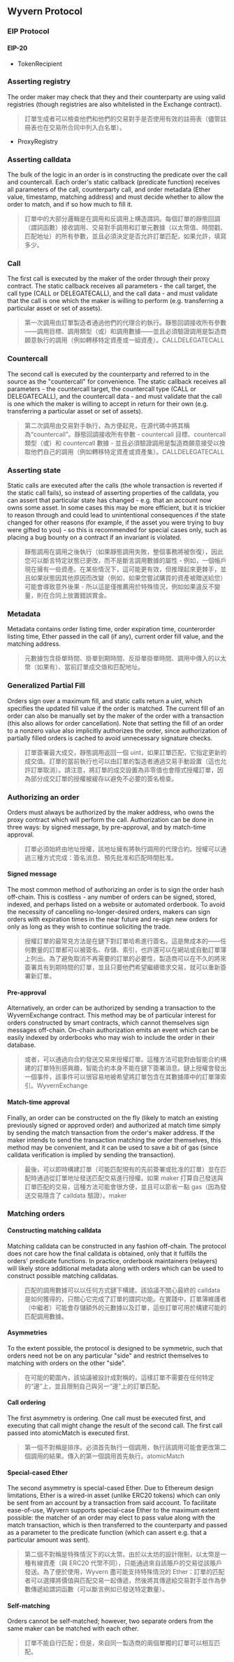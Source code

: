 ## Wyvern Protocol

### EIP Protocol

#### EIP-20

- TokenRecipient

#### 

### Asserting registry

The order maker may check that they and their counterparty are using valid registries (though registries are also whitelisted in the Exchange contract).

> 訂單生成者可以檢查他們和他們的交易對手是否使用有效的註冊表（儘管註冊表也在交易所合同中列入白名單）。

- ProxyRegistry

### Asserting calldata

The bulk of the logic in an order is in constructing the predicate over the call and countercall. Each order's static callback (predicate function) receives all parameters of the call, counterparty call, and order metadata (Ether value, timestamp, matching address) and must decide whether to allow the order to match, and if so how much to fill it.

> 訂單中的大部分邏輯是在調用和反調用上構造謂詞。每個訂單的靜態回調（謂詞函數）接收調用、交易對手調用和訂單元數據（以太幣值、時間戳、匹配地址）的所有參數，並且必須決定是否允許訂單匹配，如果允許，填寫多少。

### Call

The first call is executed by the maker of the order through their proxy contract. The static callback receives all parameters - the call target, the call type (CALL or DELEGATECALL), and the call data - and must validate that the call is one which the maker is willing to perform (e.g. transferring a particular asset or set of assets).

> 第一次調用由訂單製造者通過他們的代理合約執行。靜態回調接收所有參數——調用目標、調用類型（或）和調用數據——並且必須驗證調用是製造商願意執行的調用（例如轉移特定資產或一組資產）。CALLDELEGATECALL

### Countercall

The second call is executed by the counterparty and referred to in the source as the "countercall" for convenience. The static callback receives all parameters - the countercall target, the countercall type (CALL or DELEGATECALL), and the countercall data - and must validate that the call is one which the maker is willing to accept in return for their own (e.g. transferring a particular asset or set of assets).

> 第二次調用由交易對手執行，為方便起見，在源代碼中將其稱為“countercall”。靜態回調接收所有參數 - countercall 目標、countercall 類型（或）和 countercall 數據 - 並且必須驗證調用是製造商願意接受以換取他們自己的調用（例如轉移特定資產或資產集）。CALLDELEGATECALL

### Asserting state

Static calls are executed after the calls (the whole transaction is reverted if the static call fails), so instead of asserting properties of the calldata, you can assert that particular state has changed - e.g. that an account now owns some asset. In some cases this may be more efficient, but it is trickier to reason through and could lead to unintentional consequences if the state changed for other reasons (for example, if the asset you were trying to buy were gifted to you) - so this is recommended for special cases only, such as placing a bug bounty on a contract if an invariant is violated.

> 靜態調用在調用之後執行（如果靜態調用失敗，整個事務將被恢復），因此您可以斷言特定狀態已更改，而不是斷言調用數據的屬性 - 例如，一個帳戶現在擁有一些資產。在某些情況下，這可能更有效，但推理起來更棘手，並且如果狀態因其他原因而改變（例如，如果您嘗試購買的資產被贈送給您）可能會導致意外後果 - 所以這是僅推薦用於特殊情況，例如如果違反不變量，則在合同上放置錯誤賞金。

### Metadata

Metadata contains order listing time, order expiration time, counterorder listing time, Ether passed in the call (if any), current order fill value, and the matching address.

> 元數據包含掛單時間、掛單到期時間、反掛單掛單時間、調用中傳入的以太幣（如果有）、當前訂單成交值和匹配地址。

### Generalized Partial Fill

Orders sign over a maximum fill, and static calls return a uint, which specifies the updated fill value if the order is matched. The current fill of an order can also be manually set by the maker of the order with a transaction (this also allows for order cancellation). Note that setting the fill of an order to a nonzero value also implicitly authorizes the order, since authorization of partially filled orders is cached to avoid unnecessary signature checks.

> 訂單簽署最大成交，靜態調用返回一個 uint，如果訂單匹配，它指定更新的成交值。訂單的當前執行也可以由訂單的製造者通過交易手動設置（這也允許訂單取消）。請注意，將訂單的成交設置為非零值也會隱式授權訂單，因為部分成交訂單的授權被緩存以避免不必要的簽名檢查。

### Authorizing an order

Orders must always be authorized by the maker address, who owns the proxy contract which will perform the call. Authorization can be done in three ways: by signed message, by pre-approval, and by match-time approval.

> 訂單必須始終由地址授權，該地址擁有將執行調用的代理合約。授權可以通過三種方式完成：簽名消息、預先批准和匹配時間批准。

#### Signed message

The most common method of authorizing an order is to sign the order hash off-chain. This is costless - any number of orders can be signed, stored, indexed, and perhaps listed on a website or automated orderbook. To avoid the necessity of cancelling no-longer-desired orders, makers can sign orders with expiration times in the near future and re-sign new orders for only as long as they wish to continue soliciting the trade.

> 授權訂單的最常見方法是在鏈下對訂單哈希進行簽名。這是無成本的——任何數量的訂單都可以被簽名、存儲、索引，也許還可以在網站或自動訂單簿上列出。為了避免取消不再需要的訂單的必要性，製造商可以在不久的將來簽署具有到期時間的訂單，並且只要他們希望繼續徵求交易，就可以重新簽署新訂單。

#### Pre-approval

Alternatively, an order can be authorized by sending a transaction to the WyvernExchange contract. This method may be of particular interest for orders constructed by smart contracts, which cannot themselves sign messages off-chain. On-chain authorization emits an event which can be easily indexed by orderbooks who may wish to include the order in their database.

> 或者，可以通過向合約發送交易來授權訂單。這種方法可能對由智能合約構建的訂單特別感興趣，智能合約本身不能在鏈下簽署消息。鏈上授權會發出一個事件，該事件可以很容易地被希望將訂單包含在其數據庫中的訂單簿索引。WyvernExchange

#### Match-time approval

Finally, an order can be constructed on the fly (likely to match an existing previously signed or approved order) and authorized at match time simply by sending the match transaction from the order's maker address. If the maker intends to send the transaction matching the order themselves, this method may be convenient, and it can be used to save a bit of gas (since calldata verification is implied by sending the transaction).

> 最後，可以即時構建訂單（可能匹配現有的先前簽署或批准的訂單）並在匹配時通過從訂單地址發送匹配交易進行授權。如果 maker 打算自己發送與訂單匹配的交易，這種方法可能會很方便，並且可以節省一點 gas（因為發送交易隱含了 calldata 驗證）。maker

### Matching orders

#### Constructing matching calldata

Matching calldata can be constructed in any fashion off-chain. The protocol does not care how the final calldata is obtained, only that it fulfills the orders' predicate functions. In practice, orderbook maintainers (relayers) will likely store additional metadata along with orders which can be used to construct possible matching calldatas.

> 匹配的調用數據可以以任何方式鏈下構建。該協議不關心最終的 calldata 是如何獲得的，只關心它完成了訂單的謂詞功能。在實踐中，訂單簿維護者（中繼者）可能會存儲額外的元數據以及訂單，這些訂單可用於構建可能的匹配調用數據。

#### Asymmetries

To the extent possible, the protocol is designed to be symmetric, such that orders need not be on any particular "side" and restrict themselves to matching with orders on the other "side".

> 在可能的範圍內，該協議被設計成對稱的，這樣訂單不需要在任何特定的“邊”上，並且限制自己與另一“邊”上的訂單匹配。

#### Call ordering

The first asymmetry is ordering. One call must be executed first, and executing that call might change the result of the second call. The first call passed into atomicMatch is executed first.

> 第一個不對稱是排序。必須首先執行一個調用，執行該調用可能會更改第二個調用的結果。傳入的第一個調用首先執行。atomicMatch

#### Special-cased Ether

The second asymmetry is special-cased Ether. Due to Ethereum design limitations, Ether is a wired-in asset (unlike ERC20 tokens) which can only be sent from an account by a transaction from said account. To facilitate ease-of-use, Wyvern supports special-case Ether to the maximum extent possible: the matcher of an order may elect to pass value along with the match transaction, which is then transferred to the counterparty and passed as a parameter to the predicate function (which can assert e.g. that a particular amount was sent).

> 第二個不對稱是特殊情況下的以太幣。由於以太坊的設計限制，以太幣是一種有線資產（與 ERC20 代幣不同），只能通過來自該賬戶的交易從該賬戶發送。為了便於使用，Wyvern 盡可能支持特殊情況的 Ether：訂單的匹配者可以選擇將價值與匹配交易一起傳遞，然後將其傳遞給交易對手並作為參數傳遞給謂詞函數（可以斷言例如已發送特定數量）。

#### Self-matching

Orders cannot be self-matched; however, two separate orders from the same maker can be matched with each other.

> 訂單不能自行匹配；但是，來自同一製造商的兩個單獨的訂單可以相互匹配。